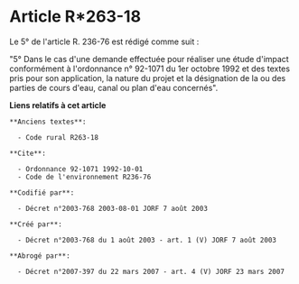 # Article R*263-18

Le 5° de l'article R. 236-76 est rédigé comme suit :

"5° Dans le cas d'une demande effectuée pour réaliser une étude d'impact conformément à l'ordonnance n° 92-1071 du 1er
octobre 1992 et des textes pris pour son application, la nature du projet et la désignation de la ou des parties de cours
d'eau, canal ou plan d'eau concernés".

**Liens relatifs à cet article**

	**Anciens textes**:

	  - Code rural R263-18

	**Cite**:

	  - Ordonnance 92-1071 1992-10-01
	  - Code de l'environnement R236-76

	**Codifié par**:

	  - Décret n°2003-768 2003-08-01 JORF 7 août 2003

	**Créé par**:

	  - Décret n°2003-768 du 1 août 2003 - art. 1 (V) JORF 7 août 2003

	**Abrogé par**:

	  - Décret n°2007-397 du 22 mars 2007 - art. 4 (V) JORF 23 mars 2007
